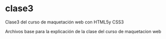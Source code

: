 # clase3
Clase3 del curso de maquetación web con HTML5y CSS3

Archivos base para la explicación de la clase del curso de maquetacion web
